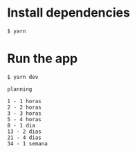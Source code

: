 # Install dependencies

```
$ yarn
```

# Run the app

```
$ yarn dev
```


``` 
planning

1 - 1 horas
2 - 2 horas
3 - 3 horas
5 - 4 horas
8 - 1 dia
13 - 2 dias
21 - 4 dias
34 - 1 semana 
```
